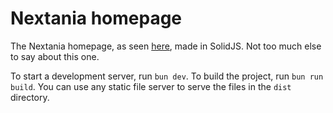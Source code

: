 # Nextania homepage
The Nextania homepage, as seen [here](https://nextania.com), made in SolidJS. Not too much else to say about this one. 

To start a development server, run `bun dev`. To build the project, run `bun run build`. You can use any static file server to serve the files in the `dist` directory.
